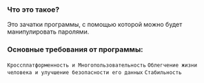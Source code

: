 ﻿### Что это такое?
Это зачатки программы, с помощью которой можно будет манипулировать паролями.
### Основные требования от программы:
`Кроссплатформенность и Многопользовательность`
`Облегчение жизни человека и улучшение безопасности его данных`
`Стабильность`
